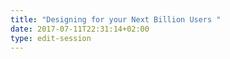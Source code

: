 ```yaml
---
title: "Designing for your Next Billion Users "
date: 2017-07-11T22:31:14+02:00
type: edit-session
---
```


